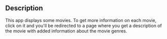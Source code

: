 ## Description


This app displays some movies. To get more information on each movie, click on it and you'll be redirected to a page where you get a description of the movie with added information about the movie genres.
